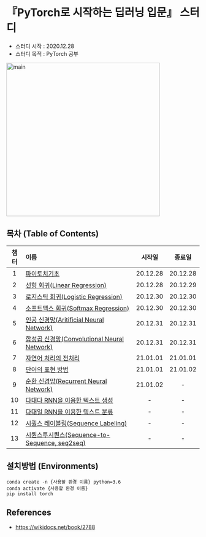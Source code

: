 # 『PyTorch로 시작하는 딥러닝 입문』 스터디
- 스터디 시작 : 2020.12.28
- 스터디 목적 : PyTorch 공부

<img width="400" alt="main" src="https://miro.medium.com/max/1200/1*4br4WmxNo0jkcsY796jGDQ.jpeg">

## 목차 (Table of Contents)
|챕터|이름|시작일|종료일|
|:---:|:---|:---:|:---:|
|1|[파이토치기초](./ch1_파이토치기초/)|20.12.28|20.12.28|
|2|[선형 회귀(Linear Regression)](./ch2_선형회귀/)|20.12.28|20.12.29|
|3|[로지스틱 회귀(Logistic Regression)](./ch3_로지스틱회귀/)|20.12.30|20.12.30|
|4|[소프트맥스 회귀(Softmax Regression)](./ch4_소프트맥스회귀/)|20.12.30|20.12.30|
|5|[인공 신경망(Aritificial Neural Network)](./ch5_인공신경망/)|20.12.31|20.12.31|
|6|[합성곱 신경망(Convolutional Neural Network)](./ch6_합성곱신경망/)|20.12.31|20.12.31|
|7|[자연어 처리의 전처리](./ch7_자연어처리의_전처리/)|21.01.01|21.01.01| 
|8|[단어의 표현 방법](./ch8_단어의_표현방법/)|21.01.01|21.01.02|
|9|[순환 신경망(Recurrent Neural Network)](./ch9_순환신경망/)|21.01.02|-|
|10|[다대다 RNN을 이용한 텍스트 생성](./ch10_다대다RNN_텍스트생성/)|-|-|
|11|[다대일 RNN을 이용한 텍스트 분류](./ch11_다대일RNN_텍스트분류/)|-|-|
|12|[시퀀스 레이블링(Sequence Labeling)](./ch12_시퀀스레이블링/)|-|-|
|13|[시퀀스투시퀀스(Sequence-to-Sequence, seq2seq)](./ch13_시퀀스투시퀀스/)|-|-|



## 설치방법 (Environments)
```
conda create -n {사용할 환경 이름} python=3.6
conda activate {사용할 환경 이름}
pip install torch
```
## References
- https://wikidocs.net/book/2788